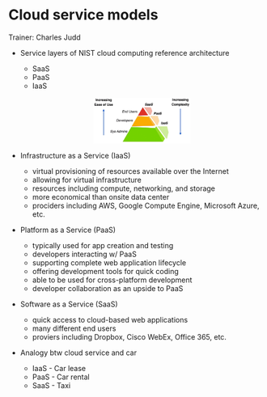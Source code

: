 # Cloud service models

Trainer: Charles Judd


- Service layers of NIST cloud computing reference architecture
  - SaaS
  - PaaS
  - IaaS

  <figure style="margin: 0.5em; display: flex; justify-content: center; align-items: center;">
    <img style="margin: 0.1em; padding-top: 0.5em; width: 20vw;"
      onclick= "window.open('page')"
      src    = "img/21.02-srvlayers.png"
      alt    = "text"
      title  = "text"
    />
  </figure>


- Infrastructure as a Service (IaaS)
  - virtual provisioning of resources available over the Internet
  - allowing for virtual infrastructure
  - resources including compute, networking, and storage
  - more economical than onsite data center
  - prociders including AWS, Google Compute Engine, Microsoft Azure, etc.


- Platform as a Service (PaaS)
  - typically used for app creation and testing
  - developers interacting w/ PaaS
  - supporting complete web application lifecycle
  - offering development tools for quick coding
  - able to be used for cross-platform development
  - developer collaboration as an upside to PaaS


- Software as a Service (SaaS)
  - quick access to cloud-based web applications
  - many different end users
  - proviers including Dropbox, Cisco WebEx, Office 365, etc.


- Analogy btw cloud service and car
  - IaaS - Car lease
  - PaaS - Car rental
  - SaaS - Taxi





